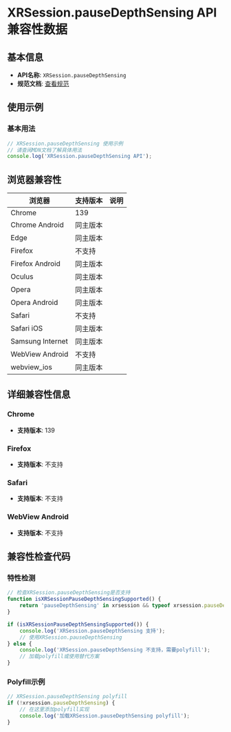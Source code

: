 # XRSession.pauseDepthSensing API 兼容性数据

## 基本信息

- **API名称**: `XRSession.pauseDepthSensing`
- **规范文档**: [查看规范](https://immersive-web.github.io/depth-sensing/#dom-xrsession-pausedepthsensing)

## 使用示例

### 基本用法

```javascript
// XRSession.pauseDepthSensing 使用示例
// 请查阅MDN文档了解具体用法
console.log('XRSession.pauseDepthSensing API');
```

## 浏览器兼容性

| 浏览器 | 支持版本 | 说明 |
|--------|----------|------|
| Chrome | 139 |  |
| Chrome Android | 同主版本 |  |
| Edge | 同主版本 |  |
| Firefox | 不支持 |  |
| Firefox Android | 同主版本 |  |
| Oculus | 同主版本 |  |
| Opera | 同主版本 |  |
| Opera Android | 同主版本 |  |
| Safari | 不支持 |  |
| Safari iOS | 同主版本 |  |
| Samsung Internet | 同主版本 |  |
| WebView Android | 不支持 |  |
| webview_ios | 同主版本 |  |

## 详细兼容性信息

### Chrome

- **支持版本**: 139

### Firefox

- **支持版本**: 不支持

### Safari

- **支持版本**: 不支持

### WebView Android

- **支持版本**: 不支持

## 兼容性检查代码

### 特性检测

```javascript
// 检查XRSession.pauseDepthSensing是否支持
function isXRSessionPauseDepthSensingSupported() {
    return 'pauseDepthSensing' in xrsession && typeof xrsession.pauseDepthSensing === 'function';
}

if (isXRSessionPauseDepthSensingSupported()) {
    console.log('XRSession.pauseDepthSensing 支持');
    // 使用XRSession.pauseDepthSensing
} else {
    console.log('XRSession.pauseDepthSensing 不支持，需要polyfill');
    // 加载polyfill或使用替代方案
}
```

### Polyfill示例

```javascript
// XRSession.pauseDepthSensing polyfill
if (!xrsession.pauseDepthSensing) {
    // 在这里添加polyfill实现
    console.log('加载XRSession.pauseDepthSensing polyfill');
}
```

